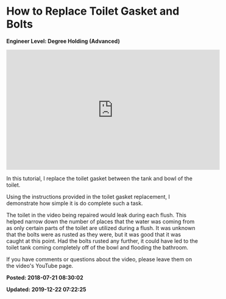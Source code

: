 # How to Replace Toilet Gasket and Bolts

**Engineer Level: Degree Holding (Advanced)** 

<iframe width="560" height="315" src="https://www.youtube.com/embed/Ju0myotZnXU" frameborder="0" 
allow="autoplay; encrypted-media" allowfullscreen></iframe>
 
In this tutorial, I replace the toilet gasket between the tank and bowl of the toilet. 

Using the instructions provided in the toilet gasket replacement, I demonstrate how simple it is do complete such a task. 

The toilet in the video being repaired would leak during each flush. This helped narrow down 
the number of places that the water was coming from as only certain parts of the toilet are 
utilized during a flush.  It was unknown that the bolts were as rusted as they were, but it 
was good that it was caught at this point. Had the bolts rusted any further, it could have 
led to the toilet tank coming completely off of the bowl and flooding the bathroom. 

If you have comments or questions about the video, please leave them on the video's YouTube page.

**Posted: 2018-07-21 08:30:02** 

**Updated: 2019-12-22 07:22:25** 

